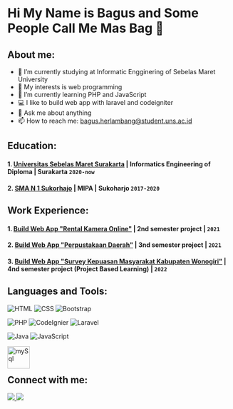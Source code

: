 # Hi My Name is Bagus and Some People Call Me Mas Bag 👋
## About me:
- 🔭 I’m currently studying at Informatic Engginering of Sebelas Maret University
- 🤔 My interests  is web programming
- 🌱 I’m currently learning PHP and JavaScript
- 💻 I like to build web app with laravel and codeigniter
- 💬 Ask me about anything
- 📫 How to reach me: bagus.herlambang@student.uns.ac.id

## Education:

#### 1. [Universitas Sebelas Maret Surakarta](https://uns.ac.id/) | Informatics Engineering of Diploma | Surakarta `2020-now`
#### 2. [SMA N 1 Sukorhajo](https://www.sman1sukoharjo.sch.id/) | MIPA | Sukoharjo `2017-2020`

## Work Experience:
#### 1. [Build Web App "Rental Kamera Online"]() | 2nd semester project |  `2021`
#### 2. [Build Web App "Perpustakaan Daerah"]() | 3nd semester project | `2021`
#### 3. [Build Web App "Survey Kepuasan Masyarakat Kabupaten Wonogiri"](http://203.6.149.156:8028/) | 4nd semester project (Project Based Learning) | `2022`

## Languages and Tools:

![HTML](https://img.shields.io/badge/html5%20-%23E34F26.svg?&style=for-the-badge&logo=html5&logoColor=white) ![CSS](https://img.shields.io/badge/css3%20-%231572B6.svg?&style=for-the-badge&logo=css3&logoColor=white) ![Bootstrap](https://img.shields.io/badge/bootstrap%20-%23563D7C.svg?&style=for-the-badge&logo=bootstrap&logoColor=white) 

![PHP](https://img.shields.io/badge/php-%23777BB4.svg?&style=for-the-badge&logo=php&logoColor=white) ![CodeIgnier](https://img.shields.io/badge/-CodeIgniter-black?style=for-the-badge&logo=codeigniter) ![Laravel](https://img.shields.io/badge/laravel%20-%23FF2D20.svg?&style=for-the-badge&logo=laravel&logoColor=white)

![Java](https://img.shields.io/badge/java-%23ED8B00.svg?&style=for-the-badge&logo=java&logoColor=white) ![JavaScript](https://img.shields.io/badge/javascript%20-%23323330.svg?&style=for-the-badge&logo=javascript&logoColor=%23F7DF1E)

<img align="left" alt="mySql" width="50px" src="https://www.mysql.com/common/logos/logo-mysql-170x115.png" style="padding-right:10px;" />
<br><br>

## Connect with me:

<p>
  <a href="https://wa.me/6289670198915?text=Hai...">
    <img src="https://img.shields.io/badge/WHATSAPP-%2325D366.svg?&style=for-the-badge&logo=whatsapp&logoColor=white" />    
  </a>
  <a href="https://instagram.com/bagus_herlambang36">
    <img src="https://img.shields.io/badge/instagram-%23E4405F.svg?&style=for-the-badge&logo=instagram&logoColor=white" />        
  </a>
</p>
